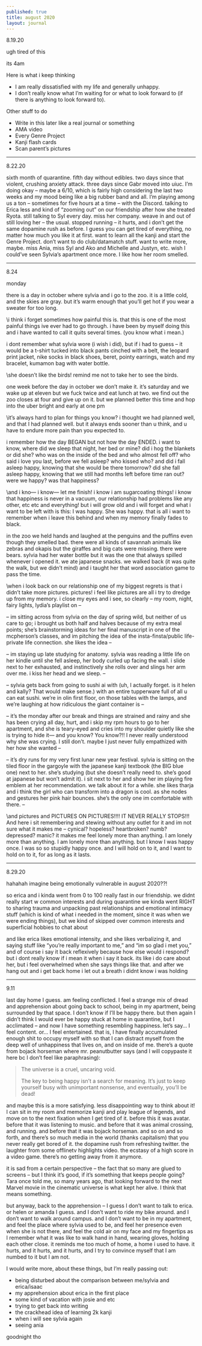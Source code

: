 ```yaml
---
published: true
title: august 2020
layout: journal
---
```


8.19.20

ugh tired of this

its 4am

Here is what i keep thinking

- I am really dissatisfied with my life and generally unhappy.
- I don’t really know what I’m waiting for or what to look forward to (if there is anything to look forward to).

Other stuff to do

- Write in this later like a real journal or something
- AMA video
- Every Genre Project
- Kanji flash cards
- Scan parent’s pictures

---

8.22.20

sixth month of quarantine. fifth day without edibles. two days since that violent, crushing anxiety attack. three days since Gabr moved into uiuc. I’m doing okay – maybe a 6/10, which is fairly high considering the last two weeks and my mood being like a big rubber band and all. I’m playing among us a ton – sometimes for five hours at a time – with the Discord. talking to Erica less and kind of “zooming out” on our friendship after how she treated Ryota. still talking to Syl every day. miss her company. weave in and out of still loving her – the usual. stopped running – it hurts, and i don’t get the same dopamine rush as before. I guess you can get tired of everything, no matter how much you like it at first. want to learn all the kanji and start the Genre Project. don’t want to do club/datamatch stuff. want to write more, maybe. miss Ania, miss Syl and Ako and Michelle and Justyn, etc. wish I could’ve seen Sylvia’s apartment once more. I like how her room smelled.

---













8.24

monday



there is a day in october where sylvia and i go to the zoo. it is a little cold, and the skies are gray. but it’s warm enough that you’ll get hot if you wear a sweater for too long.

\i think i forget sometimes how painful this is. that this is one of the most painful things ive ever had to go through. i have been by myself doing this and i have wanted to call it quits several times. (you know what i mean.)

i dont remember what sylvia wore (i wish i did), but if i had to guess – it would be a t-shirt tucked into black pants cinched with a belt, the leopard print jacket, nike socks in black shoes, beret, pointy earrings, watch and my bracelet, kumamon bag with water bottle.

\she doesn’t like the birds! remind me not to take her to see the birds.

one week before the day in october we don’t make it. it’s saturday and we wake up at eleven but we fuck twice and eat lunch at two. we find out the zoo closes at four and give up on it. but we planned better this time and hop into the uber bright and early at one pm

\it’s always hard to plan for things you know? i thought we had planned well, and that I had planned well. but it always ends sooner than u think, and u have to endure more pain than you expected to.

i remember how the day BEGAN but not how the day ENDED. i want to know, where did we sleep that night, her bed or mine? did i hog the blankets or did she? who was on the inside of the bed and who almost fell off? who said i love you last, before we fell asleep? who kissed who? and did i fall asleep happy, knowing that she would be there tomorrow? did she fall asleep happy, knowing that we still had months left before time ran out? were we happy? was that happiness? 

\and i kno— i know— let me finish! i know i am sugarcoating things! i know that happiness is never in a vacuum, our relationship had problems like any other, etc etc and everything! but i will grow old and i will forget and what i want to be left with is this: I was happy. She was happy. that is all i want to remember when i leave this behind and when my memory finally fades to black.

in the zoo we held hands and laughed at the penguins and the puffins even though they smelled bad. there were all kinds of savannah animals like zebras and okapis but the giraffes and big cats were missing. there were bears. sylvia had her water bottle but it was the one that always spilled whenever i opened it. we ate japanese snacks. we walked back (it was quite the walk, but we didn’t mind) and i taught her that word association game to pass the time.

\when i look back on our relationship one of my biggest regrets is that i didn’t take more pictures. pictures! i feel like pictures are all i try to dredge up from my memory. i close my eyes and i see, so clearly – my room, night, fairy lights, lydia’s playlist on – 

– im sitting across from sylvia on the day of spring wild, but neither of us care to go; i brought us both half and halves because of my extra meal points; she’s brainstorming ideas for her final manuscript in one of the mcpherson’s classes, and im pitching the idea of the insta-finsta/public life-private life connection. she likes the idea –

– im staying up late studying for anatomy. sylvia was reading a little life on her kindle until she fell asleep, her body curled up facing the wall. i slide next to her exhausted, and instinctively she rolls over and slings her arm over me. i kiss her head and we sleep. –

– sylvia gets back from going to sushi ai with (uh, I actually forget. is it helen and kally? That would make sense.) with an entire tupperware full of all u can eat sushi. we’re in olin first floor, on those tables with the lamps, and we’re laughing at how ridiculous the giant container is –

– it’s the monday after our break and things are strained and rainy and she has been crying all day, hurt, and i skip my rpm hours to go to her apartment, and she is teary-eyed and cries into my shoulder quietly like she is trying to hide it— and you know? You know?!! I never really understood why she was crying. I still don’t. maybe I just never fully empathized with her how she wanted –

– it’s dry runs for my very first lunar new year festival. sylvia is sitting on the tiled floor in the gargoyle with the japanese kanji textbook (the BIG blue one) next to her. she’s studying (but she doesn’t really need to. she’s good at japanese but won’t admit it). i sit next to her and show her im playing fire emblem at her recommendation. we talk about it for a while. she likes tharja and i think the girl who can transform into a dragon is cool. as she nodes and gestures her pink hair bounces. she’s the only one im comfortable with there. –

\and pictures and PICTURES ON PICTURES!!!! IT NEVER REALLY STOPS!!! And here i sit remembering and stewing without any outlet for it and im not sure what it makes me – cynical? hopeless? heartbroken? numb? depressed? manic? it makes me feel lonely more than anything. I am lonely more than anything. I am lonely more than anything. but I know I was happy once. I was so so stupidly happy once. and I will hold on to it, and I want to hold on to it, for as long as it lasts.





---





8.29.20



hahahah imagine being emotionally vulnerable in august 2020??!





so erica and i kinda went from 0 to 100 really fast in our friendship. we didnt really start w common interests and during quarantine we kinda went RIGHT to sharing trauma and unpacking past relationships and emotional intimacy stuff (which is kind of what i needed in the moment, since it was when we were ending things), but we kind of skipped over common interests and superficial hobbies to chat about

and like erica likes emotional intensity, and she likes verbalizing it, and saying stuff like “you’re really important to me,” and “im so glad i met you,” and of course i say it back reflexively because how else would i respond? but i dont really know if i mean it when i say it back. its like i do care about her, but i feel overwhelmed when she says things like that. and after we hang out and i get back home i let out a breath i didnt know i was holding



---









9.11

last day home I guess. am feeling conflicted. I feel a strange mix of dread and apprehension about going back to school, being in my apartment, being surrounded by that space. I don’t know if I’ll be happy there. but then again I didn’t think I would ever be happy stuck at home in quarantine, but I acclimated – and now I have something resembling happiness. let’s say… I feel content. or… I feel entertained. that is, I have finally accumulated enough shit to occupy myself with so that I can distract myself from the deep well of unhappiness that lives on, and on inside of me. there’s a quote from bojack horseman where mr. peanutbutter says (and I will copypaste it here bc I don’t feel like paraphrasing):

> The universe is a cruel, uncaring void.
>
> The key to being happy isn’t a search for meaning. It’s just to keep yourself busy with unimportant nonsense, and eventually, you’ll be dead!

and maybe this is a more satisfying. less disappointing way to think about it! I can sit in my room and memorize kanji and play league of legends, and move on to the next fixation when I get tired of it. before this it was avatar. before that it was listening to music. and before that it was animal crossing, and running. and before that it was bojack horseman. and so on and so forth, and there’s so much media in the world (thanks capitalism) that you never really get bored of it. the dopamine rush from refreshing twitter. the laughter from some offlinetv highlights video. the ecstasy of a high score in a video game. there’s no getting away from it anymore. 

it is sad from a certain perspective – the fact that so many are glued to screens – but I think it’s good, if it’s something that keeps people going? Tara once told me, so many years ago, that looking forward to the next Marvel movie in the cinematic universe is what kept her alive. I think that means something.

but anyway, back to the apprehension – I guess I don’t want to talk to erica. or helen or amanda I guess. and I don’t want to ride my bike around. and I don’t want to walk around campus. and I don’t want to be in my apartment, and feel the place where sylvia used to be, and feel her presence even when she is not there, and feel the cold air on my face and my fingertips as I remember what it was like to walk hand in hand, wearing gloves, holding each other close. it reminds me too much of home, a home i used to have. it hurts, and it hurts, and it hurts, and I try to convince myself that I am numbed to it but I am not. 

I would write more, about these things, but I’m really passing out:

- being disturbed about the comparison between me/sylvia and erica/isaac
- my apprehension about erica in the first place
- some kind of vacation with josie and etc
- trying to get back into writing
- the crackhead idea of learning 2k kanji
- when i will see sylvia again
- seeing ania

goodnight tho































